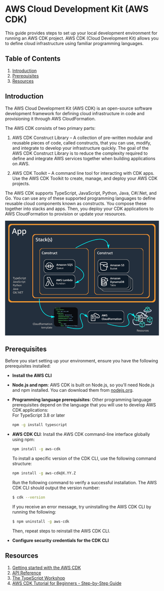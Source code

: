 # AWS Cloud Development Kit (AWS CDK)  


This guide provides steps to set up your local development environment for running an AWS CDK project. AWS CDK (Cloud Development Kit) allows you to define cloud infrastructure using familiar programming languages.

## Table of Contents

1. [Introduction](#introduction)
2. [Prerequisites](#prerequisites)
3. [Resources](#resources)

## Introduction  
The AWS Cloud Development Kit (AWS CDK) is an open-source software development framework for defining cloud infrastructure in code and provisioning it through AWS CloudFormation.  

The AWS CDK consists of two primary parts:   

1. AWS CDK Construct Library – A collection of pre-written modular and reusable pieces of code, called constructs, that you can use, modify, and integrate to develop your infrastructure quickly. The goal of the AWS CDK Construct Library is to reduce the complexity required to define and integrate AWS services together when building applications on AWS.  

2. AWS CDK Toolkit – A command line tool for interacting with CDK apps. Use the AWS CDK Toolkit to create, manage, and deploy your AWS CDK projects.  

The AWS CDK supports TypeScript, JavaScript, Python, Java, C#/.Net, and Go. You can use any of these supported programming languages to define reusable cloud components known as constructs. You compose these together into stacks and apps. Then, you deploy your CDK applications to AWS CloudFormation to provision or update your resources.  

![AWS Cloud Development Kit Architecture](./images/AppStacks.png)

## Prerequisites
Before you start setting up your environment, ensure you have the following prerequisites installed:

- **Install the AWS CLI**  

- **Node.js and npm**: AWS CDK is built on Node.js, so you'll need Node.js and npm installed. You can download them from [nodejs.org](https://nodejs.org/en/download/package-manager).  

- **Programming language prerequisites**: Other programming language prerequisites depend on the language that you will use to develop AWS CDK applications:  
    For TypeScript 3.8 or later  
    ```bash
    npm -g install typescript
    ```

- **AWS CDK CLI**: Install the AWS CDK command-line interface globally using npm:
  ```sh
  npm install -g aws-cdk
  ```  
  To install a specific version of the CDK CLI, use the following command structure:
  ```sh
  npm install -g aws-cdk@X.YY.Z
  ```  
  Run the following command to verify a successful installation. The AWS CDK CLI should output the version number:
  ```sh
  $ cdk --version
  ```
  If you receive an error message, try uninstalling the AWS CDK CLI by running the following:
  ```sh
  $ npm uninstall -g aws-cdk
  ```

  Then, repeat steps to reinstall the AWS CDK CLI.

- **Configure security credentials for the CDK CLI**  


## Resources   
1. [Getting started with the AWS CDK](https://docs.aws.amazon.com/cdk/v2/guide/getting_started.html)
2. [API Reference](https://docs.aws.amazon.com/cdk/api/v2/docs/aws-construct-library.html)
3. [The TypeScript Workshop](https://cdkworkshop.com/20-typescript.html)
4. [AWS CDK Tutorial for Beginners - Step-by-Step Guide](https://bobbyhadz.com/blog/aws-cdk-tutorial-typescript)